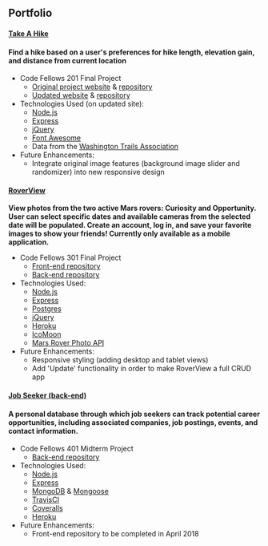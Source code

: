 ## Portfolio

#### [Take A Hike](https://take-a-hike-.herokuapp.com/)
#### Find a hike based on a user's preferences for hike length, elevation gain, and distance from current location
* Code Fellows 201 Final Project
  * [Original project website](https://melaniebcohen.github.io/cf-201-finalproject/) & [repository](https://github.com/melaniebcohen/cf-201-finalproject)
  * [Updated website](https://take-a-hike-.herokuapp.com/) & [repository](https://github.com/melaniebcohen/take-a-hike)
* Technologies Used (on updated site):
  * [Node.js](https://nodejs.org)
  * [Express](https://expressjs.com)
  * [jQuery](http://jquery.com/)
  * [Font Awesome](https://fontawesome.com/icons)
  * Data from the [Washington Trails Association](https://www.wta.org)
* Future Enhancements:
  * Integrate original image features (background image slider and randomizer) into new responsive design
  
#### [RoverView](https://rover-fe-staging.herokuapp.com/)  
**View photos from the two active Mars rovers: Curiosity and Opportunity. User can select specific dates and available cameras from the selected date will be populated. Create an account, log in, and save your favorite images to show your friends! Currently only available as a mobile application.**
* Code Fellows 301 Final Project
  * [Front-end repository](https://github.com/roverview/rover-fe)
  * [Back-end repository](https://github.com/roverview/rover-be)
* Technologies Used:
  * [Node.js](https://nodejs.org)
  * [Express](https://expressjs.com)
  * [Postgres](https://www.postgresql.org)
  * [jQuery](https://jquery.com)
  * [Heroku](http://www.heroku.com/)
  * [IcoMoon](https://icomoon.io)
  * [Mars Rover Photo API](https://api.nasa.gov/api.html#MarsPhotos)
* Future Enhancements:
  * Responsive styling (adding desktop and tablet views)
  * Add 'Update' functionality in order to make RoverView a full CRUD app

#### [Job Seeker (back-end)](https://jobseeker-be.herokuapp.com/)
#### A personal database through which job seekers can track potential career opportunities, including associated companies, job postings, events, and contact information.
* Code Fellows 401 Midterm Project
  * [Back-end repository](https://github.com/job-seeker/job-seeker-backend)
* Technologies Used:
  * [Node.js](https://nodejs.org)
  * [Express](https://expressjs.com)
  * [MongoDB](https://www.mongodb.com) & [Mongoose](http://mongoosejs.com/)
  * [TravisCI](https://travis-ci.org/)
  * [Coveralls](https://coveralls.io)
  * [Heroku](http://www.heroku.com/)
* Future Enhancements:
  * Front-end repository to be completed in April 2018
